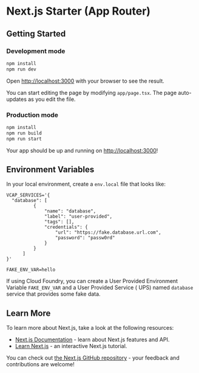 # Next.js Starter (App Router)

## Getting Started

### Development mode

```bash
npm install
npm run dev
```

Open [http://localhost:3000](http://localhost:3000) with your browser to see the result.

You can start editing the page by modifying `app/page.tsx`. The page auto-updates as you edit the file.

### Production mode

```bash
npm install
npm run build
npm run start
```

Your app should be up and running on [http://localhost:3000](http://localhost:3000)!

## Environment Variables

In your local environment, create a `env.local` file that looks like:

```dotenv
VCAP_SERVICES='{
  "database": [
          {
              "name": "database",
              "label": "user-provided",
              "tags": [],
              "credentials": {
                  "url": "https://fake.database.url.com",
                  "password": "passw0rd"
              }
          }
      ]
}'

FAKE_ENV_VAR=hello
```

If using Cloud Foundry, you can create a User Provided Environment Variable `FAKE_ENV_VAR` and a User Provided Service (
UPS) named `database` service that provides some fake data.

## Learn More

To learn more about Next.js, take a look at the following resources:

- [Next.js Documentation](https://nextjs.org/docs) - learn about Next.js features and API.
- [Learn Next.js](https://nextjs.org/learn) - an interactive Next.js tutorial.

You can check out [the Next.js GitHub repository](https://github.com/vercel/next.js/) - your feedback and contributions
are welcome!
